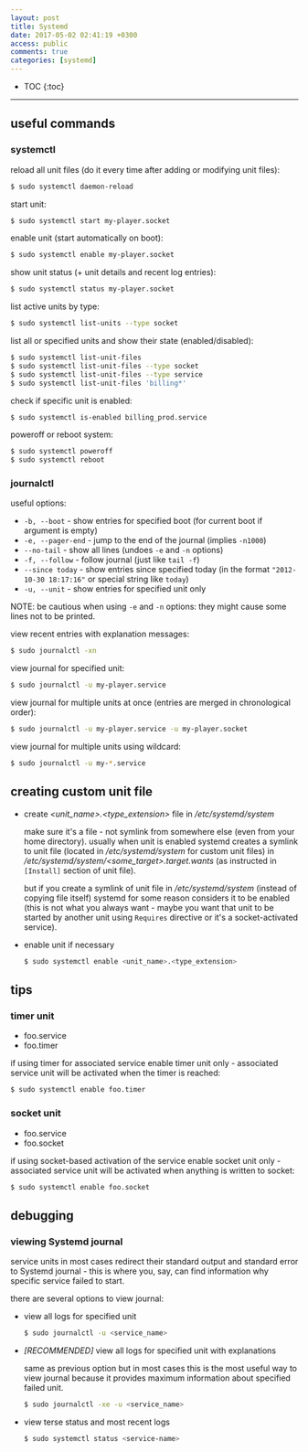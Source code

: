 ```yaml
---
layout: post
title: Systemd
date: 2017-05-02 02:41:19 +0300
access: public
comments: true
categories: [systemd]
---
```


<!-- more -->

* TOC
{:toc}
<hr>

useful commands
---------------

### systemctl

reload all unit files (do it every time after adding or modifying unit files):

```sh
$ sudo systemctl daemon-reload
```

start unit:

```sh
$ sudo systemctl start my-player.socket
```

enable unit (start automatically on boot):

```sh
$ sudo systemctl enable my-player.socket
```

show unit status (+ unit details and recent log entries):

```sh
$ sudo systemctl status my-player.socket
```

list active units by type:

```sh
$ sudo systemctl list-units --type socket
```

list all or specified units and show their state (enabled/disabled):

```sh
$ sudo systemctl list-unit-files
$ sudo systemctl list-unit-files --type socket
$ sudo systemctl list-unit-files --type service
$ sudo systemctl list-unit-files 'billing*'
```

check if specific unit is enabled:

```sh
$ sudo systemctl is-enabled billing_prod.service
```

poweroff or reboot system:

```sh
$ sudo systemctl poweroff
$ sudo systemctl reboot
```

### journalctl

useful options:

- `-b, --boot` - show entries for specified boot
  (for current boot if argument is empty)
- `-e, --pager-end` - jump to the end of the journal
  (implies `-n1000`)
- `--no-tail` - show all lines
  (undoes `-e` and `-n` options)
- `-f, --follow` - follow journal (just like `tail -f`)
- `--since today` - show entries since specified today
  (in the format `"2012-10-30 18:17:16"` or special string like `today`)
- `-u, --unit` - show entries for specified unit only

NOTE: be cautious when using `-e` and `-n` options:
      they might cause some lines not to be printed.

view recent entries with explanation messages:

```sh
$ sudo journalctl -xn
```

view journal for specified unit:

```sh
$ sudo journalctl -u my-player.service
```

view journal for multiple units at once
(entries are merged in chronological order):

```sh
$ sudo journalctl -u my-player.service -u my-player.socket
```

view journal for multiple units using wildcard:

```sh
$ sudo journalctl -u my-*.service
```

creating custom unit file
-------------------------

- create _\<unit_name\>.\<type_extension\>_ file in _/etc/systemd/system_

  make sure it's a file - not symlink from somewhere else (even from your
  home directory). usually when unit is enabled systemd creates a symlink
  to unit file (located in _/etc/systemd/system_ for custom unit files)
  in _/etc/systemd/system/\<some_target\>.target.wants_ (as instructed in
  `[Install]` section of unit file).

  but if you create a symlink of unit file in _/etc/systemd/system_
  (instead of copying file itself) systemd for some reason considers
  it to be enabled (this is not what you always want - maybe you want
  that unit to be started by another unit using `Requires` directive
  or it's a socket-activated service).

- enable unit if necessary

  ```sh
  $ sudo systemctl enable <unit_name>.<type_extension>
  ```

tips
----

### timer unit

- foo.service
- foo.timer

if using timer for associated service enable timer unit only -
associated service unit will be activated when the timer is reached:

```sh
$ sudo systemctl enable foo.timer
```

### socket unit

- foo.service
- foo.socket

if using socket-based activation of the service enable socket unit only -
associated service unit will be activated when anything is written to socket:

```sh
$ sudo systemctl enable foo.socket
```

debugging
---------

### viewing Systemd journal

service units in most cases redirect their standard output and standard
error to Systemd journal - this is where you, say, can find information
why specific service failed to start.

there are several options to view journal:

- view all logs for specified unit

  ```sh
  $ sudo journalctl -u <service_name>
  ```

- *[RECOMMENDED]* view all logs for specified unit with explanations

  same as previous option but in most cases this is the most useful
  way to view journal because it provides maximum information about
  specified failed unit.

  ```sh
  $ sudo journalctl -xe -u <service_name>
  ```

- view terse status and most recent logs

  ```sh
  $ sudo systemctl status <service-name>
  ```
